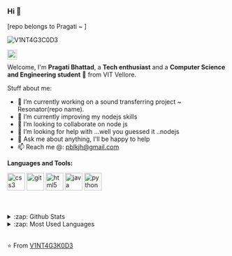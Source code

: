 ### Hi 👋
[repo belongs to Pragati ~ ]

<p align="left"> <img src="https://komarev.com/ghpvc/?username=V1T4G3C0D3" alt="V1NT4G3C0D3" /> </p>

<a href="https://www.linkedin.com/in/pragati-bhattad-53a849198/">
  <img align="left" alt="Pragatis's LinkdeIn" width="22px" src="https://cdn.jsdelivr.net/npm/simple-icons@v3/icons/linkedin.svg" />
</a>

<br/>

Welcome, I'm **Pragati Bhattad**, a **Tech enthusiast** and a **Computer Science and Engineering student** 🚀 from VIT Vellore.

Stuff about me: 

- 🔭 I’m currently working on a sound transferring project ~ Resonator(repo name). 
- 🌱 I’m currently improving my nodejs skills
- 👯 I’m looking to collaborate on node js
- 🤔 I’m looking for help with ...well you guessed it ..nodejs
- 💬 Ask me about anything, I'll be happy to help
- 📫 Reach me @: pblkjh@gmail.com

**Languages and Tools:**  
 
  
<p align="left"><img src="https://devicons.github.io/devicon/devicon.git/icons/css3/css3-original-wordmark.svg" alt="css3" width="40" height="40"/> 
  <img src="https://www.vectorlogo.zone/logos/git-scm/git-scm-icon.svg" alt="git" width="40" height="40"/> 
  <img src="https://devicons.github.io/devicon/devicon.git/icons/html5/html5-original-wordmark.svg" alt="html5" width="40" height="40"/> 
  <img src="https://devicons.github.io/devicon/devicon.git/icons/java/java-original-wordmark.svg" alt="java" width="40" height="40"/> 
  <img src="https://devicons.github.io/devicon/devicon.git/icons/python/python-original.svg" alt="python" width="40" height="40"/></p>
<br/>

<br/>
<details>
  <summary>:zap: Github Stats</summary>

  <img align="left" alt="Pragati's Github Stats" src="https://github-readme-stats.codestackr.vercel.app/api?username=V1NT4G3K0D3&show_icons=true&hide_border=true" />

</details>

<details>
  <summary>:zap: Most Used Languages</summary>
  
[![Top Langs](https://github-readme-stats.vercel.app/api/top-langs/?username=V1NT4G3K0D3&hide=C++,C)](https://github.com/V1NT4G3K0D3/github-readme-stats)

</details>
<br/>

⭐️ From [V1NT4G3K0D3](https://github.com/V1NT4G3K0D3)
